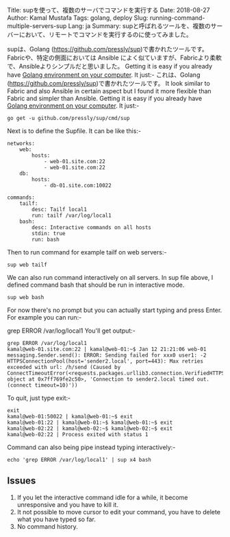 Title: supを使って、複数のサーバでコマンドを実行する
Date: 2018-08-27
Author: Kamal Mustafa
Tags: golang, deploy
Slug: running-command-multiple-servers-sup
Lang: ja
Summary: supと呼ばれるツールを、複数のサーバーにおいて、リモートでコマンドを実行するのに使ってみました。

supは、Golang (https://github.com/pressly/sup)で書かれたツールです。
Fabricや、特定の側面においては Ansible によく似ていますが、Fabricより柔軟で、Ansibleよりシンプルだと思いました。
Getting it is easy if you already have [Golang environment on your computer](https://github.com/devkini/notes/wiki/Go). It just:-
これは、Golang (https://github.com/pressly/sup)で書かれたツールです。 It look similar to Fabric and also Ansible in certain aspect but I found it more flexible than Fabric and simpler than Ansible. Getting it is easy if you already have [Golang environment on your computer](https://github.com/devkini/notes/wiki/Go). It just:-

```
go get -u github.com/pressly/sup/cmd/sup
```

Next is to define the Supfile. It can be like this:-

```
networks:
    web:
        hosts:
            - web-01.site.com:22
            - web-01.site.com:22
    db:
        hosts:
            - db-01.site.com:10022

commands:
    tailf:
        desc: Tailf local1
        run: tailf /var/log/local1
    bash:
        desc: Interactive commands on all hosts
        stdin: true
        run: bash
```

Then to run command for example tailf on web servers:-

```
sup web tailf
```

We can also run command interactively on all servers. In sup file above, I defined command bash that should be run in interactive mode.

```
sup web bash
```

For now there's no prompt but you can actually start typing and press Enter. For example you can run:-

grep ERROR /var/log/local1
You'll get output:-

```
grep ERROR /var/log/local1
kamal@web-01.site.com:22 | kamal@web-01:~$ Jan 12 21:21:06 web-01 messaging.Sender.send(): ERROR: Sending failed for xxx0 user1: -2 HTTPSConnectionPool(host='sender2.local', port=443): Max retries exceeded with url: /h/send (Caused by ConnectTimeoutError(<requests.packages.urllib3.connection.VerifiedHTTPSConnection object at 0x7ff769fe2c50>, 'Connection to sender2.local timed out. (connect timeout=10)'))
```

To quit, just type exit:-

```
exit
kamal@web-01:50022 | kamal@web-01:~$ exit
kamal@web-01:22 | kamal@web-01:~$ kamal@web-01:~$ exit
kamal@web-02:22 | kamal@web-02:~$ kamal@web-02:~$ exit
kamal@web-02:22 | Process exited with status 1
```

Command can also being pipe instead typing interactively:-

```
echo 'grep ERROR /var/log/local1' | sup x4 bash
```

## Issues
1. If you let the interactive command idle for a while, it become unresponsive and you have to kill it.
2. It not possible to move cursor to edit your command, you have to delete what you have typed so far.
3. No command history.
